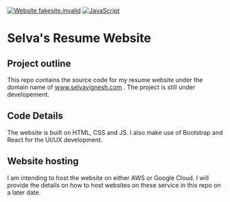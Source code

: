 [![Website fakesite.invalid](https://img.shields.io/website-up-down-green-red/http/fakesite.invalid.svg)](http://fakesite.invalid/)
[![JavaScript](https://img.shields.io/badge/--F7DF1E?logo=javascript&logoColor=000)](https://www.javascript.com/)

# Selva's Resume Website 

## Project outline
This repo contains the source code for my resume website under the domain name of www.selvavignesh.com . The project is still under developement. 

## Code Details
The website is built on HTML, CSS and JS. I also make use of Bootstrap and React for the UI/UX development. 

## Website hosting
I am intending to host the website on either AWS or Google Cloud. I will provide the details on how to host websites on these service in this repo on a later date.
